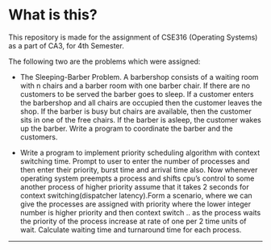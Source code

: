 # What is this?
This repository is made for the assignment of CSE316 (Operating Systems) as a part of CA3, for 4th Semester.   

The following two are the problems which were assigned:
- The Sleeping-Barber Problem. A barbershop consists of a waiting room with n chairs
and a barber room with one barber chair. If there are no customers to be served the barber
goes to sleep. If a customer enters the barbershop and all chairs are occupied then the
customer leaves the shop. If the barber is busy but chairs are available, then the customer sits in one of the free chairs. If the barber is asleep, the customer wakes up the barber.
Write a program to coordinate the barber and the customers.

- Write a program to implement priority scheduling algorithm with context switching time.
Prompt to user to enter the number of processes and then enter their priority, burst time and
arrival time also. Now whenever operating system preempts a process and shifts cpu’s control to some another process of higher priority assume that it takes 2 seconds for context
switching(dispatcher latency).Form a scenario, where we can give the processes are assigned
with priority where the lower integer number is higher priority and then context switch .. as the process waits the priority of the process increase at rate of one per 2 time units of wait.
Calculate waiting time and turnaround time for each process.

---